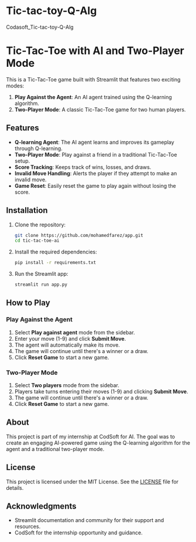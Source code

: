 # Tic-tac-toy-Q-Alg
Codasoft_Tic-tac-toy-Q-Alg
# Tic-Tac-Toe with AI and Two-Player Mode

This is a Tic-Tac-Toe game built with Streamlit that features two exciting modes:
1. **Play Against the Agent**: An AI agent trained using the Q-learning algorithm.
2. **Two-Player Mode**: A classic Tic-Tac-Toe game for two human players.

## Features
- **Q-learning Agent**: The AI agent learns and improves its gameplay through Q-learning.
- **Two-Player Mode**: Play against a friend in a traditional Tic-Tac-Toe setup.
- **Score Tracking**: Keeps track of wins, losses, and draws.
- **Invalid Move Handling**: Alerts the player if they attempt to make an invalid move.
- **Game Reset**: Easily reset the game to play again without losing the score.

## Installation

1. Clone the repository:
    ```bash
    git clone https://github.com/mohamedfarez/app.git
    cd tic-tac-toe-ai
    ```

2. Install the required dependencies:
    ```bash
    pip install -r requirements.txt
    ```

3. Run the Streamlit app:
    ```bash
    streamlit run app.py
    ```

## How to Play

### Play Against the Agent
1. Select **Play against agent** mode from the sidebar.
2. Enter your move (1-9) and click **Submit Move**.
3. The agent will automatically make its move.
4. The game will continue until there's a winner or a draw.
5. Click **Reset Game** to start a new game.

### Two-Player Mode
1. Select **Two players** mode from the sidebar.
2. Players take turns entering their moves (1-9) and clicking **Submit Move**.
3. The game will continue until there's a winner or a draw.
4. Click **Reset Game** to start a new game.

## About
This project is part of my internship at CodSoft for AI. The goal was to create an engaging AI-powered game using the Q-learning algorithm for the agent and a traditional two-player mode.

## License
This project is licensed under the MIT License. See the [LICENSE](LICENSE) file for details.

## Acknowledgments
- Streamlit documentation and community for their support and resources.
- CodSoft for the internship opportunity and guidance.
